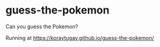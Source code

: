 # guess-the-pokemon

Can you guess the Pokemon? 

Running at https://koraytugay.github.io/guess-the-pokemon/
